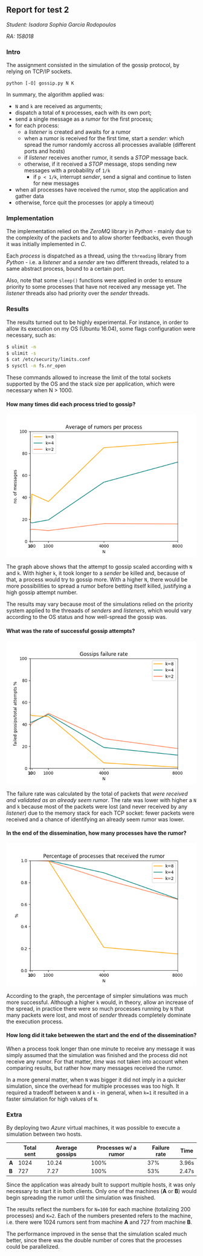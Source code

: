 ## Report for test 2

_Student: Isadora Sophia Garcia Rodopoulos_

_RA: 158018_

### Intro
The assignment consisted in the simulation of the gossip protocol, by relying on TCP/IP sockets. 

```
python [-O] gossip.py N K
```

In summary, the algorithm applied was:

* ```N``` and ```k``` are received as arguments;
* dispatch a total of ```N``` processes, each with its own port;
* send a single message as a *rumor* for the first process;
* for each process:
     + a _listener_ is created and awaits for a rumor
     + when a rumor is received for the first time, start a _sender_: which spread the rumor randomly accross all processes available (different ports and hosts)
     + if _listener_ receives another rumor, it sends a *STOP* message back.
     + otherwise, if it received a *STOP* message, stops sending new messages with a probability of ```1/k```
        + if ```p < 1/k```, interrupt _sender_, send a signal and continue to listen for new messages
* when all processes have received the rumor, stop the application and gather data 
* otherwise, force quit the processes (or apply a timeout)

### Implementation
The implementation relied on the _ZeroMQ_ library in _Python_ - mainly due to the complexity of the packets and to allow shorter feedbacks, even though it was initially implemented in _C_.

Each *process* is dispatched as a thread, using the ```threading``` library from _Python_ - i.e. a _listener_ and a _sender_ are two different threads, related to a same abstract process, bound to a certain port.

Also, note that some ```sleep()``` functions were applied in order to ensure priority to some processes that have not received any message yet. The _listener_ threads also had priority over the _sender_ threads.

### Results
The results turned out to be highly experimental. For instance, in order to allow its execution on my OS (Ubuntu 16.04), some flags configuration were necessary, such as:

```bash
$ ulimit -n
$ ulimit -s
$ cat /etc/security/limits.conf
$ sysctl -n fs.nr_open
```

These commands allowed to increase the limit of the total sockets supported by the OS and the stack size per application, which were necessary when N > 1000.

#### How many times did each process tried to gossip?
![Graph](results/avg.png)

The graph above shows that the attempt to gossip scaled according with ```N``` and ```k```. With higher ```k```, it took longer to a _sender_ be killed and, because of that, a process would try to gossip more. With a higher ```N```, there would be more possibilities to spread a rumor before betting itself killed, justifying a high gossip attempt number.

The results may vary because most of the simulations relied on the priority system applied to the threaads of _senders_ and _listeners_, which would vary according to the OS status and how well-spread the gossip was.

#### What was the rate of successful gossip attempts?

![Graph](results/failure.png)

The failure rate was calculated by the total of packets that *were received and validated as an already seem rumor*. The rate was lower with higher a ```N``` and ```k``` because most of the packets were lost (and never received by any _listener_) due to the memory stack for each TCP socket: fewer packets were received and a chance of identifying an already seem rumor was lower.
     
#### In the end of the dissemination, how many processes have the rumor?

![Graph](results/received.png)

According to the graph, the percentage of simpler simulations was much more successful. Although a higher ```k``` would, in theory, allow an increase of the spread, in practice there were so much processes running by ```N``` that many packets were lost, and most of _sender_ threads completely dominate the execution process.
    
#### How long did it take betwewen the start and the end of the dissemination?

When a process took longer than one minute to receive any message it was simply assumed that the simulation was finished and the process did not receive any rumor. For that matter, _time_ was not taken into account when comparing results, but rather how many messages received the rumor.

In a more general matter, when ```N``` was bigger it did not imply in a quicker simulation, since the overhead for multiple processes was too high. It required a tradeoff between ```N``` and ```k``` - in general, when ```k=1``` it resulted in a faster simulation for high values of ```N```.

### Extra
By deploying two _Azure_ virtual machines, it was possible to execute a simulation between two hosts.

| | Total sent | Average gossips | Processes w/ a rumor | Failure rate |  Time  |
| --- | --- | --- | --- | --- | --- |
|**A**| 1024 | 10.24 | 100% | 37% | 3.96s |
|**B**| 727 | 7.27 | 100% | 53% | 2.47s |

Since the application was already built to support multiple hosts, it was only necessary to start it in both clients. Only one of the machines (**A** or **B**) would begin spreading the rumor until the simulation was finished.

The results reflect the numbers for ```N=100``` for each machine (totalizing 200 processes) and ```K=2```. Each of the numbers presented refers to the machine, i.e. there were 1024 rumors sent from machine **A** and 727 from machine **B**.

The performance improved in the sense that the simulation scaled much better, since there was the double number of cores that the processes could be parallelized.
